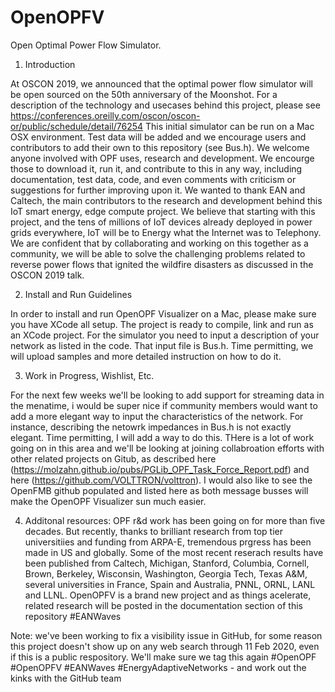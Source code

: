 # OpenOPFV
Open Optimal Power Flow Simulator.

1. Introduction

At OSCON 2019, we announced that the optimal power flow simulator will be open sourced on the 50th anniversary of the Moonshot. For a description of the technology and usecases behind this project, please see https://conferences.oreilly.com/oscon/oscon-or/public/schedule/detail/76254
This initial simulator can be run on a Mac OSX environment. Test data will be added and we encourage users and contributors to add their own to this repository (see Bus.h). We welcome anyone involved with OPF uses, research and development. We encourge those to download it, run it, and contribute to this in any way, including documentation, test data, code, and even comments with criticism or suggestions for further improving upon it. We wanted to thank EAN and Caltech, the main contributors to the research and development behind this IoT smart energy, edge compute project. We believe that starting with this project, and the tens of millions of IoT devices already deployed in power grids everywhere, IoT will be to Energy what the Internet was to Telephony. We are confident that by collaborating and working on this together as a community, we will be able to solve the challenging problems related to reverse power flows that ignited the wildfire disasters as discussed in the OSCON 2019 talk.

2. Install and Run Guidelines

In order to install and run OpenOPF Visualizer on a Mac, please make sure you have XCode all setup. The project is ready to compile, link and run as an XCode project. For the simulator you need to input a description of your network as listed in the code. That input file is Bus.h. Time permitting, we will upload samples and more detailed instruction on how to do it.

3. Work in Progress, Wishlist, Etc.

For the next few weeks we'll be looking to add support for streaming data in the menatime, i would be super nice if community members would want to add a more elegant way to input the characteristics of the network. For instance, describing the netowrk impedances in Bus.h is not exactly elegant. Time permitting, I will add a way to do this. THere is a lot of work going on in this area and we'll be looking at joining collabroation efforts with other related projects on Gitub, as described here (https://molzahn.github.io/pubs/PGLib_OPF_Task_Force_Report.pdf) and here (https://github.com/VOLTTRON/volttron). I would also like to see the OpenFMB github populated and listed here as both message busses will make the OpenOPF Visualizer sun much easier.

4. Additonal resources:
OPF r&d work has been going on for more than five decades. But recently, thanks to brilliant research from top tier universitiies and funding from ARPA-E, tremendous prgress has been made in US and globally. Some of the most recent reserach results have been published from Caltech, Michigan, Stanford, Columbia, Cornell, Brown, Berkeley, Wisconsin, Washington, Georgia Tech, Texas A&M, several universities in France, Spain and Australia, PNNL, ORNL, LANL and LLNL. OpenOPFV is a brand new project and as things acelerate, related research will be posted in the documentation section of this repository #EANWaves

Note: we've been working to fix a visibility issue in GitHub, for some reason this project doesn't show up on any web search through 11 Feb 2020, even if this is a public respository. We'll make sure we tag this again #OpenOPF #OpenOPFV #EANWaves #EnergyAdaptiveNetworks - and work out the kinks with the GitHub team
